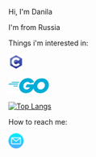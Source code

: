 Hi, I'm Danila

I'm from Russia  

Things i'm interested in:

<p>
  <a href="https://en.wikipedia.org/wiki/C_(programming_language)">
    <img src="./assets/c.png" alt="C" height="30">
  </a>
</p>

<p>
  <a href="https://go.dev/">
    <img src="./assets/go.png" alt="Go" height="30">
  </a>
</p>

[![Top Langs](https://github-readme-stats.vercel.app/api/top-langs/?username=DanArmor&langs_count=10)](https://github.com/anuraghazra/github-readme-stats)

How to reach me:  
<p>
  <a href="mailto:danilamorozov@vk.com?subject=subject text">
    <img src="./assets/email.png" alt="Email" height="30">
  </a>
</p>
